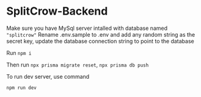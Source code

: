 # SplitCrow-Backend
Make sure you have MySql server intalled with database named ```"splitcrow"```
Rename .env.sample to .env and add any random string as the secret key, update the database connection string to point to the database

Run ```npm i```

Then run ```npx prisma migrate reset```, ```npx prisma db push```

To run dev server, use command

```npm run dev```
